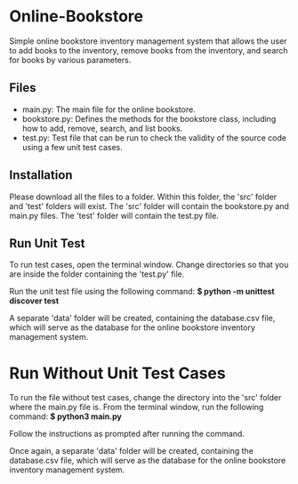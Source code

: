 # Online-Bookstore

Simple online bookstore inventory management system that allows the user to add books to the inventory, remove books from the inventory, and search for books by various parameters.

## Files

* main.py: The main file for the online bookstore.
* bookstore.py: Defines the methods for the bookstore class, including how to add, remove, search, and list books.
* test.py: Test file that can be run to check the validity of the source code using a few unit test cases.

## Installation

Please download all the files to a folder. Within this folder, the 'src' folder and 'test' folders will exist. The 'src' folder will contain the bookstore.py and main.py files. The 'test' folder will contain the test.py file.

## Run Unit Test

To run test cases, open the terminal window. Change directories so that you are inside the folder containing the 'test.py' file. 

Run the unit test file using the following command: **$ python -m unittest discover test**

A separate 'data' folder will be created, containing the database.csv file, which will serve as the database for the online bookstore inventory management system. 

# Run Without Unit Test Cases

To run the file without test cases, change the directory into the 'src' folder where the main.py file is. From the terminal window, run the following command: **$ python3 main.py**

Follow the instructions as prompted after running the command.

Once again, a separate 'data' folder will be created, containing the database.csv file, which will serve as the database for the online bookstore inventory management system. 

